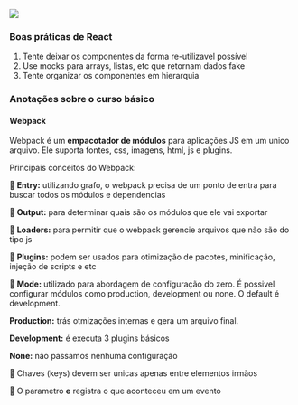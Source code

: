 ![](https://blog.dankicode.com/wp-content/uploads/2019/07/o-que-e%CC%81-react-js.png)

### Boas práticas de React

1. Tente deixar os componentes da forma re-utilizavel possível 
2. Use mocks para arrays, listas, etc que retornam dados fake
3. Tente organizar os componentes em hierarquia

### Anotações sobre o curso básico

#### Webpack

Webpack é um **empacotador de módulos** para aplicações JS em um unico arquivo. Ele suporta fontes, css, imagens, 
html, js e plugins.

Principais conceitos do Webpack:

:large_blue_circle: **Entry:** utilizando grafo, o webpack precisa de um ponto de entra para buscar todos os módulos e dependencias 

:large_blue_circle: **Output:** para determinar quais são os módulos que ele vai exportar

:large_blue_circle: **Loaders:** para permitir que o webpack gerencie arquivos que não são do tipo js

:large_blue_circle: **Plugins:** podem ser usados para otimização de pacotes, minificação, injeção de scripts e etc

:large_blue_circle: **Mode:** utilizado para abordagem de configuração do zero. É possivel configurar módulos como production, development ou none.
O default é development.

**Production:** trás otmizações internas e gera um arquivo final.

**Development:** é executa 3 plugins básicos 

**None:** não passamos nenhuma configuração

:memo: Chaves (keys) devem ser unicas apenas entre elementos irmãos 

:memo: O parametro **e** registra o que aconteceu em um evento
